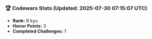 ### 🏆 Codewars Stats (Updated: 2025-07-30 07:15:07 UTC)

- **Rank:** 8 kyu
- **Honor Points:** 3
- **Completed Challenges:** 1
